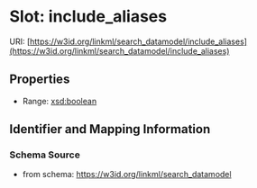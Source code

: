 # Slot: include_aliases

URI: [https://w3id.org/linkml/search_datamodel/include_aliases](https://w3id.org/linkml/search_datamodel/include_aliases)



<!-- no inheritance hierarchy -->


## Properties

 * Range: [xsd:boolean](http://www.w3.org/2001/XMLSchema#boolean)



## Identifier and Mapping Information







### Schema Source


* from schema: https://w3id.org/linkml/search_datamodel




